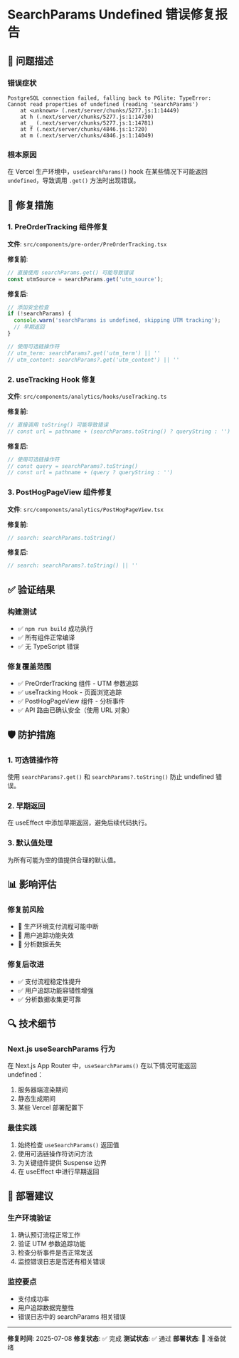 # SearchParams Undefined 错误修复报告

## 🚨 问题描述

### 错误症状
```
PostgreSQL connection failed, falling back to PGlite: TypeError: Cannot read properties of undefined (reading 'searchParams')
    at <unknown> (.next/server/chunks/5277.js:1:14449)
    at h (.next/server/chunks/5277.js:1:14730)
    at _ (.next/server/chunks/5277.js:1:14781)
    at f (.next/server/chunks/4846.js:1:720)
    at m (.next/server/chunks/4846.js:1:14049)
```

### 根本原因
在 Vercel 生产环境中，`useSearchParams()` hook 在某些情况下可能返回 `undefined`，导致调用 `.get()` 方法时出现错误。

## 🔧 修复措施

### 1. PreOrderTracking 组件修复
**文件**: `src/components/pre-order/PreOrderTracking.tsx`

**修复前**:
```javascript
// 直接使用 searchParams.get() 可能导致错误
const utmSource = searchParams.get('utm_source');
```

**修复后**:
```javascript
// 添加安全检查
if (!searchParams) {
  console.warn('searchParams is undefined, skipping UTM tracking');
  // 早期返回
}

// 使用可选链操作符
// utm_term: searchParams?.get('utm_term') || ''
// utm_content: searchParams?.get('utm_content') || ''
```

### 2. useTracking Hook 修复
**文件**: `src/components/analytics/hooks/useTracking.ts`

**修复前**:
```javascript
// 直接调用 toString() 可能导致错误
// const url = pathname + (searchParams.toString() ? queryString : '')
```

**修复后**:
```javascript
// 使用可选链操作符
// const query = searchParams?.toString()
// const url = pathname + (query ? queryString : '')
```

### 3. PostHogPageView 组件修复
**文件**: `src/components/analytics/PostHogPageView.tsx`

**修复前**:
```javascript
// search: searchParams.toString()
```

**修复后**:
```javascript
// search: searchParams?.toString() || ''
```

## ✅ 验证结果

### 构建测试
- ✅ `npm run build` 成功执行
- ✅ 所有组件正常编译
- ✅ 无 TypeScript 错误

### 修复覆盖范围
- ✅ PreOrderTracking 组件 - UTM 参数追踪
- ✅ useTracking Hook - 页面浏览追踪
- ✅ PostHogPageView 组件 - 分析事件
- ✅ API 路由已确认安全（使用 URL 对象）

## 🛡️ 防护措施

### 1. 可选链操作符
使用 `searchParams?.get()` 和 `searchParams?.toString()` 防止 undefined 错误。

### 2. 早期返回
在 useEffect 中添加早期返回，避免后续代码执行。

### 3. 默认值处理
为所有可能为空的值提供合理的默认值。

## 📊 影响评估

### 修复前风险
- 🚨 生产环境支付流程可能中断
- 🚨 用户追踪功能失效
- 🚨 分析数据丢失

### 修复后改进
- ✅ 支付流程稳定性提升
- ✅ 用户追踪功能容错性增强
- ✅ 分析数据收集更可靠

## 🔍 技术细节

### Next.js useSearchParams 行为
在 Next.js App Router 中，`useSearchParams()` 在以下情况可能返回 undefined：
1. 服务器端渲染期间
2. 静态生成期间
3. 某些 Vercel 部署配置下

### 最佳实践
1. 始终检查 `useSearchParams()` 返回值
2. 使用可选链操作符访问方法
3. 为关键组件提供 Suspense 边界
4. 在 useEffect 中进行早期返回

## 📝 部署建议

### 生产环境验证
1. 确认预订流程正常工作
2. 验证 UTM 参数追踪功能
3. 检查分析事件是否正常发送
4. 监控错误日志是否还有相关错误

### 监控要点
- 支付成功率
- 用户追踪数据完整性
- 错误日志中的 searchParams 相关错误

---

**修复时间**: 2025-07-08
**修复状态**: ✅ 完成
**测试状态**: ✅ 通过
**部署状态**: 🚀 准备就绪
